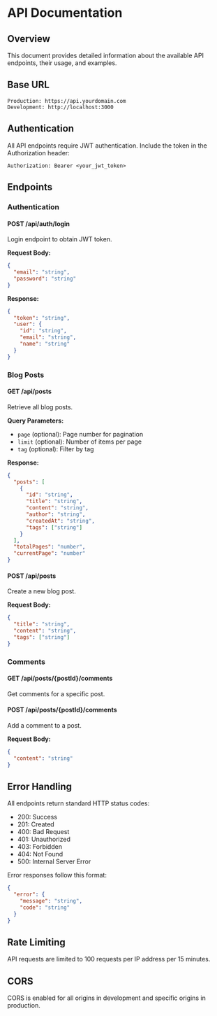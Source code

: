 # API Documentation

## Overview
This document provides detailed information about the available API endpoints, their usage, and examples.

## Base URL
```
Production: https://api.yourdomain.com
Development: http://localhost:3000
```

## Authentication
All API endpoints require JWT authentication. Include the token in the Authorization header:
```
Authorization: Bearer <your_jwt_token>
```

## Endpoints

### Authentication

#### POST /api/auth/login
Login endpoint to obtain JWT token.

**Request Body:**
```json
{
  "email": "string",
  "password": "string"
}
```

**Response:**
```json
{
  "token": "string",
  "user": {
    "id": "string",
    "email": "string",
    "name": "string"
  }
}
```

### Blog Posts

#### GET /api/posts
Retrieve all blog posts.

**Query Parameters:**
- `page` (optional): Page number for pagination
- `limit` (optional): Number of items per page
- `tag` (optional): Filter by tag

**Response:**
```json
{
  "posts": [
    {
      "id": "string",
      "title": "string",
      "content": "string",
      "author": "string",
      "createdAt": "string",
      "tags": ["string"]
    }
  ],
  "totalPages": "number",
  "currentPage": "number"
}
```

#### POST /api/posts
Create a new blog post.

**Request Body:**
```json
{
  "title": "string",
  "content": "string",
  "tags": ["string"]
}
```

### Comments

#### GET /api/posts/{postId}/comments
Get comments for a specific post.

#### POST /api/posts/{postId}/comments
Add a comment to a post.

**Request Body:**
```json
{
  "content": "string"
}
```

## Error Handling
All endpoints return standard HTTP status codes:
- 200: Success
- 201: Created
- 400: Bad Request
- 401: Unauthorized
- 403: Forbidden
- 404: Not Found
- 500: Internal Server Error

Error responses follow this format:
```json
{
  "error": {
    "message": "string",
    "code": "string"
  }
}
```

## Rate Limiting
API requests are limited to 100 requests per IP address per 15 minutes.

## CORS
CORS is enabled for all origins in development and specific origins in production. 